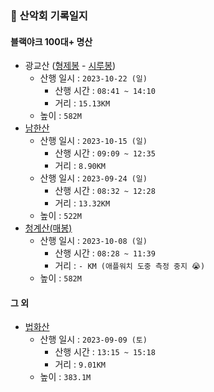 ### 🌄 산악회 기록일지

#### 블랙야크 100대+ 명산
- 광교산 ([형제봉](https://map.naver.com/p/entry/place/19301233?c=15.00,0,0,0,dh) - [시루봉](https://map.naver.com/p/entry/place/13491517?lng=127.03442740000008&lat=37.34492780000038&placePath=%2Fhome&entry=plt&c=15.00,0,0,0,dh)) 
  - 산행 일시 : `2023-10-22 (일)`
    - 산행 시간 : `08:41 ~ 14:10`
    - 거리 : `15.13KM`
  - 높이 : `582M`
- [남한산](https://map.naver.com/p/entry/place/11491334?lng=127.20408970000005&lat=37.480589700000124&placePath=%2Fhome&entry=plt&c=15.00,0,0,0,dh)
  - 산행 일시 : `2023-10-15 (일)`
    - 산행 시간 : `09:09 ~ 12:35`
    - 거리 : `8.90KM`
  - 산행 일시 : `2023-09-24 (일)`
    - 산행 시간 : `08:32 ~ 12:28`
    - 거리 : `13.32KM`
  - 높이 : `522M`  
- [청계산(매봉)](https://map.naver.com/p/search/%EC%B2%AD%EA%B3%84%EC%82%B0%20%EB%A7%A4%EB%B4%89/place/19218845?lng=127.0435676&lat=37.4279184&placePath=/home?entry=pll&c=15.00,0,0,0,dh)
  - 산행 일시 : `2023-10-08 (일)`
    - 산행 시간 : `08:28 ~ 11:39`
    - 거리 : `- KM (애플워치 도중 측정 중지 😭)`
  - 높이 : `582M`

#### 그 외
- [법화산](https://map.naver.com/p/search/%EB%B2%95%ED%99%94%EC%82%B0/place/19296757?placePath=?entry=pll&from=nx&fromNxList=true&c=17.73,0,0,0,dh)
  - 산행 일시 : `2023-09-09 (토)`
    - 산행 시간 : `13:15 ~ 15:18`
    - 거리 : `9.01KM`
  - 높이 : `383.1M`
